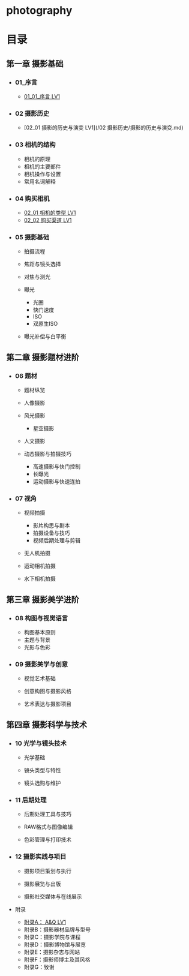 # photography

# 目录

## 第一章 摄影基础

* ### 01_序言

  * [01_01_序言 LV1](01_序言.md)

* ### 02 摄影历史

  * [02_01 摄影的历史与演变 LV1](/02 摄影历史/摄影的历史与演变.md)

* ### 03 相机的结构

  * 相机的原理
  * 相机的主要部件
  * 相机操作与设置
  * 常用名词解释

* ### 04 购买相机

  * [02_01 相机的类型 LV1](相机的类型.md)
  * [02_02 购买渠道 LV1](购买渠道.md)


* ### 05 摄影基础

  * 拍摄流程

  * 焦距与镜头选择

  * 对焦与测光

  * 曝光
    * 光圈
    * 快门速度
    * ISO
    * 双原生ISO

  * 曝光补偿与白平衡

    

## 第二章 摄影题材进阶

* ### 06 题材

  * 题材纵览

  * 人像摄影

  * 风光摄影

    * 星空摄影

  * 人文摄影

  * 动态摄影与拍摄技巧
    * 高速摄影与快门控制
    * 长曝光
    * 运动摄影与快速连拍

* ### 07 视角

  * 视频拍摄
    * 影片构思与剧本
    * 拍摄设备与技巧
    * 视频后期处理与剪辑

  * 无人机拍摄

  * 运动相机拍摄

  * 水下相机拍摄

    

## 第三章 摄影美学进阶

* ### 08 构图与视觉语言

  * 构图基本原则
  * 主题与背景
  * 光影与色彩

* ### 09 摄影美学与创意

  * 视觉艺术基础

  * 创意构图与摄影风格

  * 艺术表达与摄影项目

    


## 第四章 摄影科学与技术

* ### 10 光学与镜头技术

  * 光学基础

  * 镜头类型与特性
  * 镜头选购与维护

* ### 11 后期处理

  * 后期处理工具与技巧

  * RAW格式与图像编辑
  * 色彩管理与打印技术

* ### 12 摄影实践与项目

  * 摄影项目策划与执行

  * 摄影展览与出版
  * 摄影社交媒体与在线展示

* 附录
  * [附录A： A&Q LV1](/附录/A&Q.md)
  * 附录B：摄影器材品牌与型号
  * 附录C：摄影学院与课程
  * 附录D：摄影博物馆与展览
  * 附录E：摄影杂志与网站
  * 附录F：摄影师博主及其风格
  * 附录G：致谢

